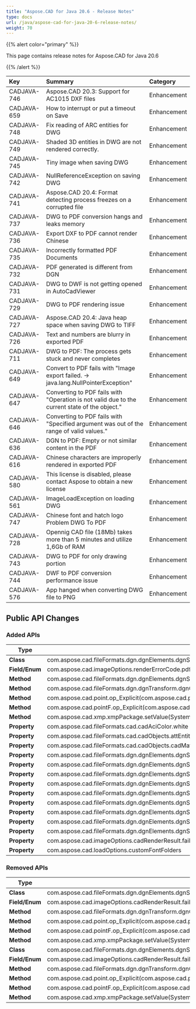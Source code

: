 ```yaml
---
title: "Aspose.CAD for Java 20.6 - Release Notes"
type: docs
url: /java/aspose-cad-for-java-20-6-release-notes/
weight: 70
---
```


{{% alert color="primary" %}}

This page contains release notes for Aspose.CAD for Java 20.6

{{% /alert %}}

|**Key**|**Summary**|**Category**|
| :- | :- | :- |
|CADJAVA-746|Aspose.CAD 20.3: Support for AC1015 DXF files|Enhancement|
|CADJAVA-659|How to interrupt or put a timeout on Save|Enhancement|
|CADJAVA-748|Fix reading of ARC entities for DWG|Enhancement|
|CADJAVA-749|Shaded 3D entities in DWG are not rendered correctly.|Enhancement|
|CADJAVA-745|Tiny image when saving DWG|Enhancement|
|CADJAVA-742|NullReferenceException on saving DWG|Enhancement|
|CADJAVA-741|Aspose.CAD 20.4: Format detecting process freezes on a corrupted file|Enhancement|
|CADJAVA-737|DWG to PDF conversion hangs and leaks memory|Enhancement|
|CADJAVA-736|Export DXF to PDF cannot render Chinese|Enhancement|
|CADJAVA-735|Incorrectly formatted PDF Documents|Enhancement|
|CADJAVA-732|PDF generated is different from DGN|Enhancement|
|CADJAVA-731|DWG to DWF is not getting opened in AutoCadViewer|Enhancement|
|CADJAVA-729|DWG to PDF rendering issue|Enhancement|
|CADJAVA-727|Aspose.CAD 20.4: Java heap space when saving DWG to TIFF|Enhancement|
|CADJAVA-726|Text and numbers are blurry in exported PDF|Enhancement|
|CADJAVA-711|DWG to PDF: The process gets stuck and never completes|Enhancement|
|CADJAVA-649|Convert to PDF fails with "Image export failed. -> java.lang.NullPointerException"|Enhancement|
|CADJAVA-647|Converting to PDF fails with "Operation is not valid due to the current state of the object."|Enhancement|
|CADJAVA-646|Converting to PDF fails with "Specified argument was out of the range of valid values."|Enhancement|
|CADJAVA-636|DGN to PDF: Empty or not similar content in the PDF |Enhancement|
|CADJAVA-616|Chinese characters are improperly rendered in exported PDF|Enhancement|
|CADJAVA-580|This license is disabled, please contact Aspose to obtain a new license|Enhancement|
|CADJAVA-561|ImageLoadException on loading DWG|Enhancement|
|CADJAVA-747|Chinese font and hatch logo Problem DWG To PDF|Enhancement|
|CADJAVA-728|Opennig CAD file (18Mb) takes more than 5 minutes and utilize 1,6Gb of RAM|Enhancement|
|CADJAVA-743|DWG to PDF for only drawing portion|Enhancement|
|CADJAVA-744|DWF to PDF conversion performance issue|Enhancement|
|CADJAVA-576|App hanged when converting DWG file to PNG|Enhancement|

## Public API Changes

### Added APIs

|Type|Title|
|---|---|
|**Class**|com.aspose.cad.fileFormats.dgn.dgnElements.dgnSharedCellElement|
|**Field/Enum**|com.aspose.cad.imageOptions.renderErrorCode.pdfRendererFailed|
|**Method**|com.aspose.cad.fileFormats.dgn.dgnElements.dgnSharedCellDefinitionElement.addChild(com.aspose.cad.fileFormats.dgn.dgnElements.dgnElement)|
|**Method**|com.aspose.cad.fileFormats.dgn.dgnTransform.dgnQuaternion.#ctor(System.int64,System.int64,System.int64,System.int64)|
|**Method**|com.aspose.cad.point.op_Explicit(com.aspose.cad.point)|
|**Method**|com.aspose.cad.pointF.op_Explicit(com.aspose.cad.pointF)|
|**Method**|com.aspose.cad.xmp.xmpPackage.setValue(System.string,)|
|**Property**|com.aspose.cad.fileFormats.cad.cadAciColor.white|
|**Property**|com.aspose.cad.fileFormats.cad.cadObjects.attEntities.cadAttrib.visible|
|**Property**|com.aspose.cad.fileFormats.cad.cadObjects.cadMaterial.attribute282|
|**Property**|com.aspose.cad.fileFormats.dgn.dgnElements.dgnShapeElement.filled|
|**Property**|com.aspose.cad.fileFormats.dgn.dgnElements.dgnSharedCellDefinitionElement.childs|
|**Property**|com.aspose.cad.fileFormats.dgn.dgnElements.dgnSharedCellDefinitionElement.name|
|**Property**|com.aspose.cad.fileFormats.dgn.dgnElements.dgnSharedCellElement.definition|
|**Property**|com.aspose.cad.fileFormats.dgn.dgnElements.dgnSharedCellElement.id|
|**Property**|com.aspose.cad.fileFormats.dgn.dgnElements.dgnSharedCellElement.maxPoint|
|**Property**|com.aspose.cad.fileFormats.dgn.dgnElements.dgnSharedCellElement.minPoint|
|**Property**|com.aspose.cad.fileFormats.dgn.dgnElements.dgnSharedCellElement.name|
|**Property**|com.aspose.cad.fileFormats.dgn.dgnElements.dgnSharedCellElement.origin|
|**Property**|com.aspose.cad.imageOptions.cadRenderResult.failures|
|**Property**|com.aspose.cad.loadOptions.customFontFolders|

### Removed APIs

|Type|Title|
|---|---|
|**Class**|com.aspose.cad.fileFormats.dgn.dgnElements.dgnSharedCellDefinition|
|**Field/Enum**|com.aspose.cad.imageOptions.cadRenderResult.failures|
|**Method**|com.aspose.cad.fileFormats.dgn.dgnTransform.dgnQuaternion.#ctor(System.int32,System.int32,System.int32,System.int32)|
|**Method**|com.aspose.cad.point.op_Explicit(com.aspose.cad.point)|
|**Method**|com.aspose.cad.pointF.op_Explicit(com.aspose.cad.pointF)|
|**Method**|com.aspose.cad.xmp.xmpPackage.setValue(System.string)|
|**Class**|com.aspose.cad.fileFormats.dgn.dgnElements.dgnSharedCellDefinition|
|**Field/Enum**|com.aspose.cad.imageOptions.cadRenderResult.failures|
|**Method**|com.aspose.cad.fileFormats.dgn.dgnTransform.dgnQuaternion.#ctor(System.int32,System.int32,System.int32,System.int32)|
|**Method**|com.aspose.cad.point.op_Explicit(com.aspose.cad.point)|
|**Method**|com.aspose.cad.pointF.op_Explicit(com.aspose.cad.pointF)|
|**Method**|com.aspose.cad.xmp.xmpPackage.setValue(System.string)|

